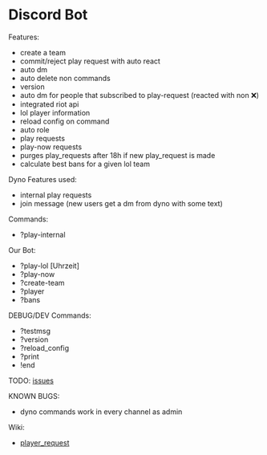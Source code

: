 # Discord Bot

Features:
- create a team 
- commit/reject play request with auto react
- auto dm
- auto delete non commands
- version 
- auto dm for people that subscribed to play-request (reacted with non :x:)
- integrated riot api
- lol player information
- reload config on command
- auto role
- play requests
- play-now requests
- purges play_requests after 18h if new play_request is made
- calculate best bans for a given lol team

Dyno Features used:
- internal play requests
- join message (new users get a dm from dyno with some text)

Commands:
- ?play-internal

Our Bot:
- ?play-lol [Uhrzeit]
- ?play-now
- ?create-team
- ?player
- ?bans

DEBUG/DEV Commands:
- ?testmsg
- ?version
- ?reload_config
- ?print
- !end

TODO:
[issues](https://github.com/Susannova/Create_Team/issues)

KNOWN BUGS:
- dyno commands work in every channel as admin

Wiki:
-  [player_request](https://drive.google.com/file/d/1hMAPciHA2Yc0a6dnL9igTXTL4uWULiSC/view?usp=sharing)

